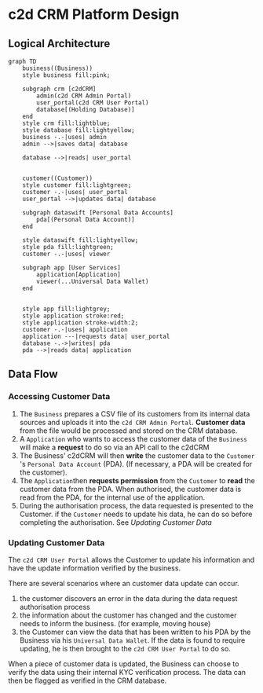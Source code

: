 # c2d CRM Platform Design

## Logical Architecture

```mermaid
graph TD
	business((Business))
	style business fill:pink;
	
	subgraph crm [c2dCRM]
		admin(c2d CRM Admin Portal)
		user_portal(c2d CRM User Portal)
		database[(Holding Database)]
	end
	style crm fill:lightblue;
	style database fill:lightyellow;
	business -.-|uses| admin
	admin -->|saves data| database
	
	database -->|reads| user_portal
	
	
	customer((Customer))
	style customer fill:lightgreen;
	customer -.-|uses| user_portal
	user_portal -->|updates data| database
	
	subgraph dataswift [Personal Data Accounts]
		pda[(Personal Data Account)]
	end
	
	style dataswift fill:lightyellow;
	style pda fill:lightgreen;
	customer -.-|uses| viewer
	
	subgraph app [User Services]
		application[Application]
		viewer(...Universal Data Wallet)
	end
	
	
	style app fill:lightgrey;
	style application stroke:red;
	style application stroke-width:2;
	customer -.-|uses| application
	application ---|requests data| user_portal
	database -.->|writes| pda
	pda -->|reads data| application	
```

## Data Flow

### Accessing Customer Data

1. The `Business` prepares a CSV file of its customers from its internal data sources and uploads it into the `c2d CRM Admin Portal`. **Customer data** from the file would be processed and stored on the CRM database.
2. A `Application` who wants to access the customer data of the `Business` will make a **request** to do so via an API call to the c2dCRM
3. The Business' c2dCRM will then **write** the customer data to the `Customer `'s `Personal Data Account` (PDA). (If necessary, a PDA will be created for the customer).
4. The `Application`then **requests permission** from the `Customer` to **read** the customer data from the PDA. When authorised, the customer data is read from the PDA, for the internal use of the application.
5. During the authorisation process, the data requested is presented to the Customer. if the `Customer` needs to update his data, he can do so before completing the authorisation. See _Updating Customer Data_



### Updating Customer Data

The `c2d CRM User Portal` allows the Customer to update his information and have the update information verified by the business.

There are several scenarios where an customer data update can occur.

1. the customer discovers an error in the data during the data request authorisation process
2. the information about the customer has changed and the customer needs to inform the business. (for example, moving house)
3. the Customer can view the data that has been written to his PDA by the Business via his `Universal Data Wallet`. If the data is found to require updating, he is then brought to the `c2d CRM User Portal` to do so.

When a piece of customer data is updated, the Business can choose to verify the data using their internal KYC verification process. The data can then be flagged as verified in the CRM database.